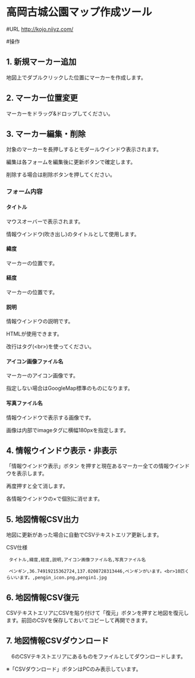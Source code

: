 # 高岡古城公園マップ作成ツール

#URL
  http://kojo.niiyz.com/

#操作

## 1. 新規マーカー追加
 地図上でダブルクリックした位置にマーカーを作成します。

## 2. マーカー位置変更
 マーカーをドラッグ&ドロップしてください。

## 3. マーカー編集・削除
 対象のマーカーを長押しするとモダールウインドウ表示されます。
 
 編集は各フォームを編集後に更新ボタンで確定します。
 
 削除する場合は削除ボタンを押してください。

### フォーム内容
#### タイトル
  マウスオーバーで表示されます。
  
  情報ウインドウ(吹き出し)のタイトルとして使用します。
  
#### 緯度
  マーカーの位置です。

#### 経度
  マーカーの位置です。

#### 説明
  情報ウインドウの説明です。
  
  HTMLが使用できます。
  
  改行はタグ(&lt;br&gt;)を使ってください。
  
#### アイコン画像ファイル名
  マーカーのアイコン画像です。
  
  指定しない場合はGoogleMap標準のものになります。

#### 写真ファイル名
  情報ウインドウで表示する画像です。
  
  画像は内部でimageタグに横幅180pxを指定します。


## 4. 情報ウインドウ表示・非表示
 「情報ウインドウ表示」ボタン を押すと現在あるマーカー全ての情報ウインドウを表示します。
 
 再度押すと全て消します。
 
 各情報ウインドウの×で個別に消せます。

## 5. 地図情報CSV出力
  地図に更新があった場合に自動でCSVテキストエリア更新します。
  
  CSV仕様
 
 ```csv
  タイトル,緯度,経度,説明,アイコン画像ファイル名,写真ファイル名
 ```
 
 ```csv 
  ペンギン,36.74919215362724,137.0208728313446,ペンギンがいます。<br>10匹くらいいます。,pengin_icon.png,pengin1.jpg
 ```

## 6. 地図情報CSV復元
  CSVテキストエリアにCSVを貼り付けて「復元」ボタンを押すと地図を復元します。前回のCSVを保存しておいてコピーして再開できます。

## 7. 地図情報CSVダウンロード
　6のCSVテキストエリアにあるものをファイルとしてダウンロードします。
  
  ※「CSVダウンロード」ボタンはPCのみ表示しています。


